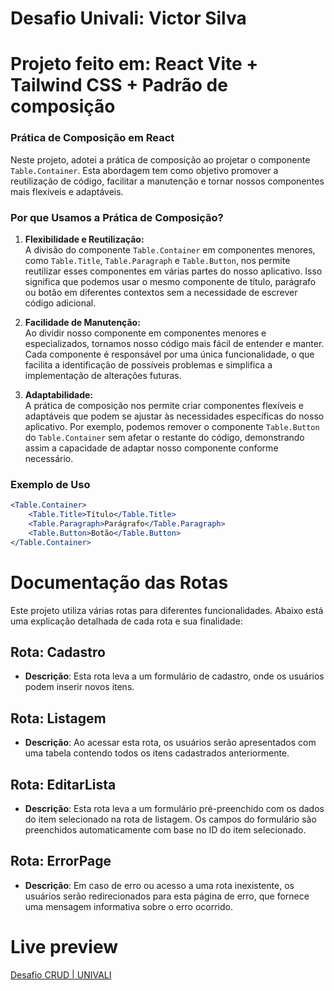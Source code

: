 # Desafio Univali: Victor Silva

# Projeto feito em: React Vite + Tailwind CSS + Padrão de composição


### Prática de Composição em React

Neste projeto, adotei a prática de composição ao projetar o componente `Table.Container`. Esta abordagem tem como objetivo promover a reutilização de código, facilitar a manutenção e tornar nossos componentes mais flexíveis e adaptáveis.

### Por que Usamos a Prática de Composição?

1. **Flexibilidade e Reutilização:**  
   A divisão do componente `Table.Container` em componentes menores, como `Table.Title`, `Table.Paragraph` e `Table.Button`, nos permite reutilizar esses componentes em várias partes do nosso aplicativo. Isso significa que podemos usar o mesmo componente de título, parágrafo ou botão em diferentes contextos sem a necessidade de escrever código adicional.

2. **Facilidade de Manutenção:**  
   Ao dividir nosso componente em componentes menores e especializados, tornamos nosso código mais fácil de entender e manter. Cada componente é responsável por uma única funcionalidade, o que facilita a identificação de possíveis problemas e simplifica a implementação de alterações futuras.

3. **Adaptabilidade:**  
   A prática de composição nos permite criar componentes flexíveis e adaptáveis que podem se ajustar às necessidades específicas do nosso aplicativo. Por exemplo, podemos remover o componente `Table.Button` do `Table.Container` sem afetar o restante do código, demonstrando assim a capacidade de adaptar nosso componente conforme necessário.

### Exemplo de Uso

```jsx
<Table.Container>
    <Table.Title>Título</Table.Title>
    <Table.Paragraph>Parágrafo</Table.Paragraph>
    <Table.Button>Botão</Table.Button>
</Table.Container>
````




# Documentação das Rotas

Este projeto utiliza várias rotas para diferentes funcionalidades. Abaixo está uma explicação detalhada de cada rota e sua finalidade:

## Rota: Cadastro

- **Descrição**: Esta rota leva a um formulário de cadastro, onde os usuários podem inserir novos itens.

## Rota: Listagem

- **Descrição**: Ao acessar esta rota, os usuários serão apresentados com uma tabela contendo todos os itens cadastrados anteriormente.

## Rota: EditarLista

- **Descrição**: Esta rota leva a um formulário pré-preenchido com os dados do item selecionado na rota de listagem. Os campos do formulário são preenchidos automaticamente com base no ID do item selecionado.

## Rota: ErrorPage

- **Descrição**: Em caso de erro ou acesso a uma rota inexistente, os usuários serão redirecionados para esta página de erro, que fornece uma mensagem informativa sobre o erro ocorrido.





# Live preview
[Desafio CRUD | UNIVALI](https://desafio-univali-blush.vercel.app/)
